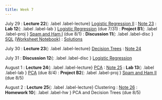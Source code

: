 ```yaml
---
title: Week 7
---
```


July 29
: **Lecture 22**{: .label .label-lecture} [Logistic Regression II](lecture/lec22)
    : [Note 23](https://ds100.org/course-notes/logistic_regression_2/logistic_reg_2.html)
: **Lab 12**{: .label .label-lab } [Logistic Regression](https://data100.datahub.berkeley.edu/hub/user-redirect/git-pull?repo=https%3A%2F%2Fgithub.com%2FDS-100%2Fsu24-materials&urlpath=lab%2Ftree%2Fsu24-materials%2Flab%2Flab12%2Flab12.ipynb&branch=main) (due 7/31)
: **Project B1**{: .label .label-proj } [Spam and Ham I](https://data100.datahub.berkeley.edu/hub/user-redirect/git-pull?repo=https%3A%2F%2Fgithub.com%2FDS-100%2Fsu24-materials&urlpath=lab%2Ftree%2Fsu24-materials%2Fproj%2FprojB1%2FprojB1.ipynb&branch=main) (due 8/1)
: **Discussion 11**{: .label .label-disc } [SQL](https://drive.google.com/file/d/1BQaoJEHVg_6626adpD-BioCw2gTLoKHn/view?usp=sharing) [(Worksheet Notebook)](https://data100.datahub.berkeley.edu/hub/user-redirect/git-pull?repo=https%3A%2F%2Fgithub.com%2FDS-100%2Fsu24-materials&urlpath=lab%2Ftree%2Fsu24-materials%2Fdisc%2Fdisc11%2Fdisc11_blank.ipynb&branch=main)
    : [Solutions](https://drive.google.com/file/d/1MWLceZahxr_N2SvwkY5w3zAuQ--XiT_n/view?usp=drive_link)

July 30
: **Lecture 23**{: .label .label-lecture} [Decision Trees](lecture/lec23)
  : [Note 24](https://ds100.org/course-notes/decision_tree/decision_tree.html)

July 31
: **Discussion 12**{: .label .label-disc } [Logistic Regression](https://drive.google.com/file/d/1W8sslUNn2wLM0ihLb1-eI80TZJuriuQK/view?usp=sharing)

August 1
: **Lecture 24**{: .label .label-lecture} [PCA](lecture/lec24)
    : [Note 25](https://ds100.org/course-notes/pca_1/pca_1.html)
: **Lab 13**{: .label .label-lab } [PCA](https://data100.datahub.berkeley.edu/hub/user-redirect/git-pull?repo=https%3A%2F%2Fgithub.com%2FDS-100%2Fsu24-materials&urlpath=lab%2Ftree%2Fsu24-materials%2Flab%2Flab13%2Flab13.ipynb&branch=main) (due 8/4)
: **Project B2**{: .label .label-proj } [Spam and Ham II](https://data100.datahub.berkeley.edu/hub/user-redirect/git-pull?repo=https%3A%2F%2Fgithub.com%2FDS-100%2Fsu24-materials&urlpath=lab%2Ftree%2Fsu24-materials%2Fproj%2FprojB2%2FprojB2.ipynb&branch=main) (due 8/5)

August 2
: **Lecture 25**{: .label .label-lecture} Clustering
    : [Note 26](https://ds100.org/course-notes/clustering/clustering.html)
: **Homework 10**{: .label .label-hw } PCA and Decision Trees (due 8/5)
